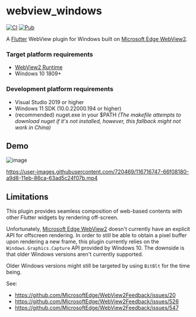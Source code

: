 # webview_windows

[![CI](https://github.com/jnschulze/flutter-webview-windows/actions/workflows/ci.yml/badge.svg)](https://github.com/jnschulze/flutter-webview-windows/actions/workflows/ci.yml)
[![Pub](https://img.shields.io/pub/v/webview_windows.svg)](https://pub.dartlang.org/packages/webview_windows)

A [Flutter](https://flutter.dev/) WebView plugin for Windows built on [Microsoft Edge WebView2](https://docs.microsoft.com/en-us/microsoft-edge/webview2/).


### Target platform requirements
- [WebView2 Runtime](https://developer.microsoft.com/en-us/microsoft-edge/webview2/)
- Windows 10 1809+

### Development platform requirements
- Visual Studio 2019 or higher
- Windows 11 SDK (10.0.22000.194 or higher)
- (recommended) nuget.exe in your $PATH *(The makefile attempts to download nuget if it's not installed, however, this fallback might not work in China)*

## Demo
![image](https://user-images.githubusercontent.com/720469/116823636-d8b9fe00-ab85-11eb-9f91-b7bc819615ed.png)

https://user-images.githubusercontent.com/720469/116716747-66f08180-a9d8-11eb-86ca-63ad5c24f07b.mp4



## Limitations
This plugin provides seamless composition of web-based contents with other Flutter widgets by rendering off-screen.

Unfortunately, [Microsoft Edge WebView2](https://docs.microsoft.com/en-us/microsoft-edge/webview2/) doesn't currently have an explicit API for offscreen rendering.
In order to still be able to obtain a pixel buffer upon rendering a new frame, this plugin currently relies on the `Windows.Graphics.Capture` API provided by Windows 10.
The downside is that older Windows versions aren't currently supported.

Older Windows versions might still be targeted by using `BitBlt` for the time being.

See:
- https://github.com/MicrosoftEdge/WebView2Feedback/issues/20
- https://github.com/MicrosoftEdge/WebView2Feedback/issues/526
- https://github.com/MicrosoftEdge/WebView2Feedback/issues/547
